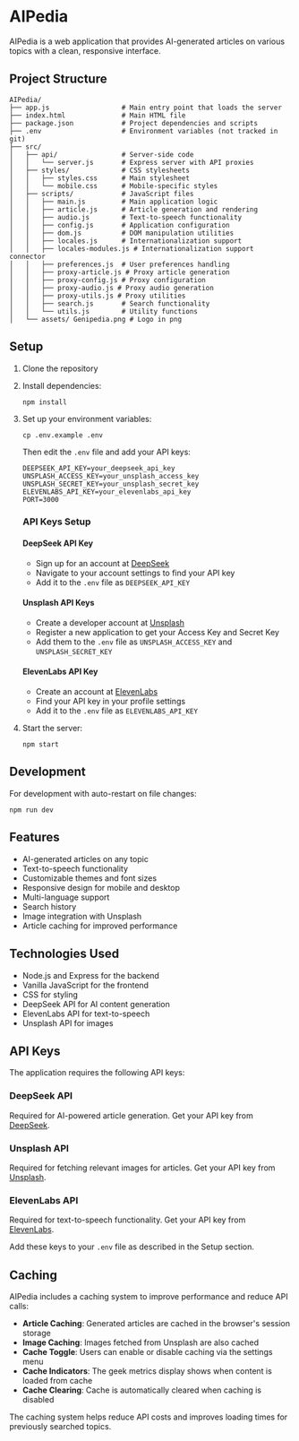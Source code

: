 # AIPedia

AIPedia is a web application that provides AI-generated articles on various topics with a clean, responsive interface.

## Project Structure

```
AIPedia/
├── app.js                  # Main entry point that loads the server
├── index.html              # Main HTML file
├── package.json            # Project dependencies and scripts
├── .env                    # Environment variables (not tracked in git)
├── src/
│   ├── api/                # Server-side code
│   │   └── server.js       # Express server with API proxies
│   ├── styles/             # CSS stylesheets
│   │   ├── styles.css      # Main stylesheet
│   │   └── mobile.css      # Mobile-specific styles
│   ├── scripts/            # JavaScript files
│   │   ├── main.js         # Main application logic
│   │   ├── article.js      # Article generation and rendering
│   │   ├── audio.js        # Text-to-speech functionality
│   │   ├── config.js       # Application configuration
│   │   ├── dom.js          # DOM manipulation utilities
│   │   ├── locales.js      # Internationalization support
│   │   ├── locales-modules.js # Internationalization support connector
│   │   ├── preferences.js  # User preferences handling
│   │   ├── proxy-article.js # Proxy article generation
│   │   ├── proxy-config.js # Proxy configuration
│   │   ├── proxy-audio.js # Proxy audio generation
│   │   ├── proxy-utils.js # Proxy utilities
│   │   ├── search.js       # Search functionality
│   │   └── utils.js        # Utility functions
│   └── assets/ Genipedia.png # Logo in png
```

## Setup

1. Clone the repository
2. Install dependencies:
   ```
   npm install
   ```
3. Set up your environment variables:
   ```
   cp .env.example .env
   ```
   Then edit the `.env` file and add your API keys:
   ```
   DEEPSEEK_API_KEY=your_deepseek_api_key
   UNSPLASH_ACCESS_KEY=your_unsplash_access_key
   UNSPLASH_SECRET_KEY=your_unsplash_secret_key
   ELEVENLABS_API_KEY=your_elevenlabs_api_key
   PORT=3000
   ```

   ### API Keys Setup

   #### DeepSeek API Key
   - Sign up for an account at [DeepSeek](https://www.deepseek.com/)
   - Navigate to your account settings to find your API key
   - Add it to the `.env` file as `DEEPSEEK_API_KEY`

   #### Unsplash API Keys
   - Create a developer account at [Unsplash](https://unsplash.com/developers)
   - Register a new application to get your Access Key and Secret Key
   - Add them to the `.env` file as `UNSPLASH_ACCESS_KEY` and `UNSPLASH_SECRET_KEY`

   #### ElevenLabs API Key
   - Create an account at [ElevenLabs](https://elevenlabs.io)
   - Find your API key in your profile settings
   - Add it to the `.env` file as `ELEVENLABS_API_KEY`

4. Start the server:
   ```
   npm start
   ```
   
## Development

For development with auto-restart on file changes:
```
npm run dev
```

## Features

- AI-generated articles on any topic
- Text-to-speech functionality
- Customizable themes and font sizes
- Responsive design for mobile and desktop
- Multi-language support
- Search history
- Image integration with Unsplash
- Article caching for improved performance

## Technologies Used

- Node.js and Express for the backend
- Vanilla JavaScript for the frontend
- CSS for styling
- DeepSeek API for AI content generation
- ElevenLabs API for text-to-speech
- Unsplash API for images

## API Keys

The application requires the following API keys:

### DeepSeek API
Required for AI-powered article generation. Get your API key from [DeepSeek](https://deepseek.com).

### Unsplash API
Required for fetching relevant images for articles. Get your API key from [Unsplash](https://unsplash.com/developers).

### ElevenLabs API
Required for text-to-speech functionality. Get your API key from [ElevenLabs](https://elevenlabs.io).

Add these keys to your `.env` file as described in the Setup section.

## Caching

AIPedia includes a caching system to improve performance and reduce API calls:

- **Article Caching**: Generated articles are cached in the browser's session storage
- **Image Caching**: Images fetched from Unsplash are also cached
- **Cache Toggle**: Users can enable or disable caching via the settings menu
- **Cache Indicators**: The geek metrics display shows when content is loaded from cache
- **Cache Clearing**: Cache is automatically cleared when caching is disabled

The caching system helps reduce API costs and improves loading times for previously searched topics.